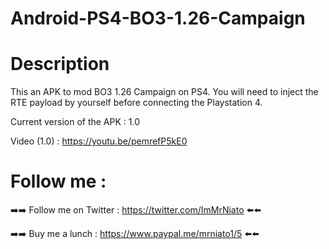 # Android-PS4-BO3-1.26-Campaign
 
 # Description 
This an APK to mod BO3 1.26 Campaign on PS4. You will need to inject the RTE payload by yourself before connecting the Playstation 4.

Current version of the APK : 1.0

Video (1.0) : https://youtu.be/pemrefP5kE0

# Follow me :


➡️➡️ Follow me on Twitter : https://twitter.com/ImMrNiato ⬅️⬅️

➡️➡️ Buy me a lunch : https://www.paypal.me/mrniato1/5 ⬅️⬅️
